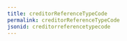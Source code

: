 ```yaml
---
title: creditorReferenceTypeCode
permalink: creditorReferenceTypeCode
jsonid: creditorreferencetypecode
---
```

